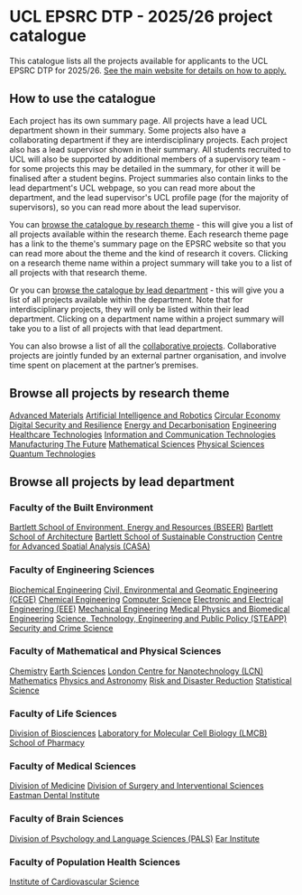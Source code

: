 # UCL EPSRC DTP - 2025/26 project catalogue

This catalogue lists all the projects available for applicants to the UCL EPSRC DTP for 2025/26. [See the main website for details on how to apply.]( https://www.ucl.ac.uk/epsrc-doctoral-training/prospective-students/apply-ucl-epsrc-dtp-studentship)


## How to use the catalogue
Each project has its own summary page. All projects have a lead UCL department shown in their summary. Some projects also have a collaborating department if they are interdisciplinary projects. Each project also has a lead supervisor shown in their summary. All students recruited to UCL will also be supported by additional members of a supervisory team - for some projects this may be detailed in the summary, for other it will be finalised after a student begins. Project summaries also contain links to the lead department's UCL webpage, so you can read more about the department, and the lead supervisor's UCL profile page (for the majority of supervisors), so you can read more about the lead supervisor.

You can [browse the catalogue by research theme](#browse-projects-by-research-theme) - this will give you a list of all projects available within the research theme. Each research theme page has a link to the theme's summary page on the EPSRC website so that you can read more about the theme and the kind of research it covers. Clicking on a research theme name within a project summary will take you to a list of all projects with that research theme.

Or you can [browse the catalogue by lead department](#browse-projects-by-lead-department) - this will give you a list of all projects available within the department. Note that for interdisciplinary projects, they will only be listed within their lead department. Clicking on a department name within a project summary will take you to a list of all projects with that lead department.

You can also browse a list of all the [collaborative projects](collaborative/collaborative-projects.md). Collaborative projects are jointly funded by an external partner organisation, and involve time spent on placement at the partner’s premises.

## Browse all projects by research theme

[Advanced Materials](themes/advanced-materials.md)
[Artificial Intelligence and Robotics](themes/artificial-intelligence-and-robotics.md)
[Circular Economy](themes/circular-economy.md)
[Digital Security and Resilience](themes/digital-security-and-resilience.md)
[Energy and Decarbonisation](themes/energy-and-decarbonisation.md)
[Engineering](themes/engineering.md)
[Healthcare Technologies](themes/healthcare-technologies.md)
[Information and Communication Technologies](themes/information-and-communication-technologies.md)
[Manufacturing The Future](themes/manufacturing-the-future.md)
[Mathematical Sciences](themes/mathematical-sciences.md)
[Physical Sciences](themes/physical-sciences.md)
[Quantum Technologies](themes/quantum-technologies.md)

## Browse all projects by lead department

### Faculty of the Built Environment
[Bartlett School of Environment, Energy and Resources (BSEER)](departments/bartlett-school-of-environment-energy-and-resources.md)
[Bartlett School of Architecture](departments/bartlett-school-of-architecture.md)
[Bartlett School of Sustainable Construction](departments/bartlett-school-of-sustainable-construction.md)
[Centre for Advanced Spatial Analysis (CASA)](departments/centre-for-advanced-spatial-analysis.md)
### Faculty of Engineering Sciences
[Biochemical Engineering](departments/biochemical-engineering.md)
[Civil, Environmental and Geomatic Engineering (CEGE)](departments/civil-environmental-and-geomatic-engineering.md)
[Chemical Engineering](departments/chemical-engineering.md)
[Computer Science](departments/computer-science.md)
[Electronic and Electrical Engineering (EEE)](departments/electronic-and-electrical-engineering.md)
[Mechanical Engineering](departments/mechanical-engineering.md)
[Medical Physics and Biomedical Engineering](departments/medical-physics-and-biomedical-engineering.md)
[Science, Technology, Engineering and Public Policy (STEAPP)](departments/science-technology-engineering-and-public-policy.md)
[Security and Crime Science](departments/security-and-crime-science.md)
### Faculty of Mathematical and Physical Sciences
[Chemistry](departments/chemistry.md)
[Earth Sciences](departments/earth-sciences.md)
[London Centre for Nanotechnology (LCN)](departments/london-centre-for-nanotechnology.md)
[Mathematics](departments/mathematics.md)
[Physics and Astronomy](departments/physics-and-astronomy.md)
[Risk and Disaster Reduction](departments/risk-and-disaster-reduction.md)
[Statistical Science](departments/statistical-science.md)
### Faculty of Life Sciences
[Division of Biosciences](departments/division-of-biosciences.md)
[Laboratory for Molecular Cell Biology (LMCB)](departments/laboratory-for-molecular-cell-biology.md)
[School of Pharmacy](departments/school-of-pharmacy.md)
### Faculty of Medical Sciences
[Division of Medicine](departments/division-of-medicine.md)
[Division of Surgery and Interventional Sciences](departments/division-of-surgery-and-interventional-sciences.md)
[Eastman Dental Institute](departments/eastman-dental-institute.md)
### Faculty of Brain Sciences
[Division of Psychology and Language Sciences (PALS)](departments/division-of-psychology-and-language-sciences.md)
[Ear Institute](departments/ear-institute.md)
### Faculty of Population Health Sciences
[Institute of Cardiovascular Science](departments/institute-of-cardiovascular-science.md)